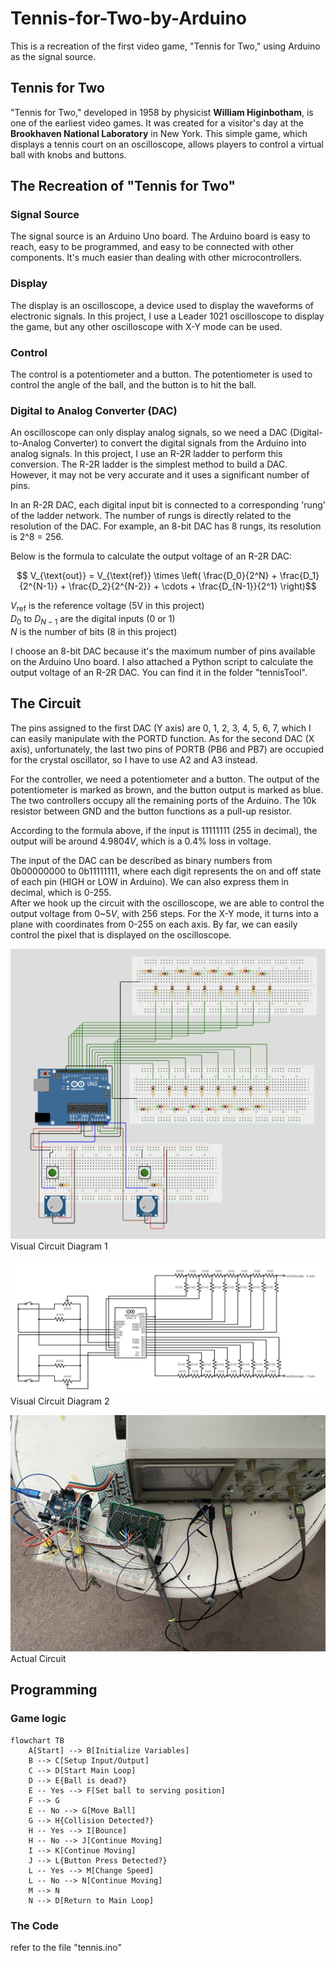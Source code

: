 # Tennis-for-Two-by-Arduino
This is a recreation of the first video game, "Tennis for Two," using Arduino as the signal source.

## Tennis for Two

"Tennis for Two," developed in 1958 by physicist **William Higinbotham**, is one of the earliest video games. It was created for a visitor's day at the **Brookhaven National Laboratory** in New York. This simple game, which displays a tennis court on an oscilloscope, allows players to control a virtual ball with knobs and buttons.

## The Recreation of "Tennis for Two"

### Signal Source

The signal source is an Arduino Uno board. The Arduino board is easy to reach, easy to be programmed, and easy to be connected with other components. It's much easier than dealing with other microcontrollers.

### Display

The display is an oscilloscope, a device used to display the waveforms of electronic signals. In this project, I use a Leader 1021 oscilloscope to display the game, but any other oscilloscope with X-Y mode can be used.

### Control

The control is a potentiometer and a button. The potentiometer is used to control the angle of the ball, and the button is to hit the ball.

### Digital to Analog Converter (DAC)

An oscilloscope can only display analog signals, so we need a DAC (Digital-to-Analog Converter) to convert the digital signals from the Arduino into analog signals. In this project, I use an R-2R ladder to perform this conversion. The R-2R ladder is the simplest method to build a DAC. However, it may not be very accurate and it uses a significant number of pins. 

In an R-2R DAC, each digital input bit is connected to a corresponding 'rung' of the ladder network. The number of rungs is directly related to the resolution of the DAC. For example, an 8-bit DAC has 8 rungs, its resolution is 2^8 = 256. 

Below is the formula to calculate the output voltage of an R-2R DAC:

$$ V_{\text{out}} = V_{\text{ref}} \times \left( \frac{D_0}{2^N} + \frac{D_1}{2^{N-1}} + \frac{D_2}{2^{N-2}} + \cdots + \frac{D_{N-1}}{2^1} \right)$$

$V_{\text{ref}}$ is the reference voltage (5V in this project)  
$D_0$ to $D_{N-1}$ are the digital inputs (0 or 1)  
$N$ is the number of bits (8 in this project)

I choose an 8-bit DAC because it's the maximum number of pins available on the Arduino Uno board. I also attached a Python script to calculate the output voltage of an R-2R DAC. You can find it in the folder "tennisTool".

## The Circuit

The pins assigned to the first DAC (Y axis) are 0, 1, 2, 3, 4, 5, 6, 7, which I can easily manipulate with the PORTD function. As for the second DAC (X axis), unfortunately, the last two pins of PORTB (PB6 and PB7) are occupied for the crystal oscillator, so I have to use A2 and A3 instead.

For the controller, we need a potentiometer and a button. The output of the potentiometer is marked as brown, and the button output is marked as blue. The two controllers occupy all the remaining ports of the Arduino. The 10k resistor between GND and the button functions as a pull-up resistor.

According to the formula above, if the input is 11111111 (255 in decimal), the output will be around $4.9804V$, which is a $0.4\%$ loss in voltage.

The input of the DAC can be described as binary numbers from 0b00000000 to 0b11111111, where each digit represents the on and off state of each pin (HIGH or LOW in Arduino). We can also express them in decimal, which is 0-255.     
After we hook up the circuit with the oscilloscope, we are able to control the output voltage from $0$~$5V$, with 256 steps. For the X-Y mode, it turns into a plane with coordinates from 0-255 on each axis. By far, we can easily control the pixel that is displayed on the oscilloscope.

![Visual Circuit Diagram 1](circuitdiagram1.png)
Visual Circuit Diagram 1

![Visual Circuit Diagram 2](circuitdiagram2.png)
Visual Circuit Diagram 2

![Actual Circuit](actualcircuit.jpeg)
Actual Circuit

## Programming

### Game logic
```mermaid
flowchart TB
    A[Start] --> B[Initialize Variables]
    B --> C[Setup Input/Output]
    C --> D[Start Main Loop]
    D --> E{Ball is dead?}
    E -- Yes --> F[Set ball to serving position]
    F --> G
    E -- No --> G[Move Ball]
    G --> H{Collision Detected?}
    H -- Yes --> I[Bounce]
    H -- No --> J[Continue Moving]
    I --> K[Continue Moving]
    J --> L{Button Press Detected?}
    L -- Yes --> M[Change Speed]
    L -- No --> N[Continue Moving]
    M --> N
    N --> D[Return to Main Loop]
```

### The Code

refer to the file "tennis.ino"

